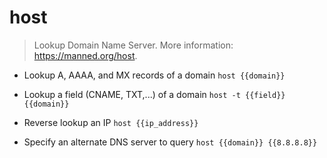 # host
> Lookup Domain Name Server.
> More information: <https://manned.org/host>.

- Lookup A, AAAA, and MX records of a domain
`host {{domain}}`

- Lookup a field (CNAME, TXT,...) of a domain
`host -t {{field}} {{domain}}`

- Reverse lookup an IP
`host {{ip_address}}`

- Specify an alternate DNS server to query
`host {{domain}} {{8.8.8.8}}`

